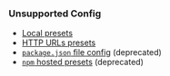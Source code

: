 ### Unsupported Config

- [Local presets](../../config-presets/#local-presets)
- [HTTP URLs presets](../../config-presets/#fetching-presets-from-an-http-server)
- [`package.json` file config](../../configuration-options/) (deprecated)
- [`npm` hosted presets](../../config-presets/#npm-hosted-presets) (deprecated)
